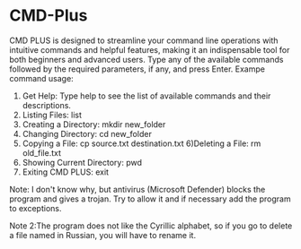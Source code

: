 # CMD-Plus
CMD PLUS is designed to streamline your command line operations with intuitive commands and helpful features, making it an indispensable tool for both beginners and advanced users.
Type any of the available commands followed by the required parameters, if any, and press Enter. Exampe command usage:
1) Get Help: Type help to see the list of available commands and their descriptions.
2) Listing Files: list
3) Creating a Directory: mkdir new_folder
4) Changing Directory: cd new_folder
5) Copying a File: cp source.txt destination.txt
6)Deleting a File: rm old_file.txt
7) Showing Current Directory: pwd
8) Exiting CMD PLUS: exit

Note: I don't know why, but antivirus (Microsoft Defender) blocks the program and gives a trojan. Try to allow it and if necessary add the program to exceptions.

Note 2:The program does not like the Cyrillic alphabet, so if you go to delete a file named in Russian, you will have to rename it.

